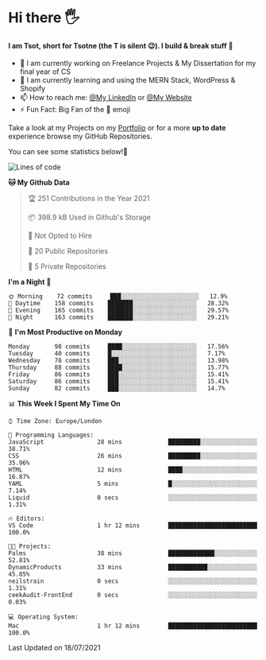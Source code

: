 # Hi there :raised_hand_with_fingers_splayed:
#### I am Tsot, short for Tsotne (the T is silent :wink:). I build & break stuff :space_invader:
- :telescope: I am currently working on Freelance Projects & My Dissertation for my final year of CS
- :seedling: I am currently learning and using the MERN Stack, WordPress & Shopify
- :mailbox: How to reach me: [@My LinkedIn](https://www.linkedin.com/in/tsotne-gvadzabia/) or [@My Website](https://tsotnegvadzabia.me/contact)
- :zap: Fun Fact: Big Fan of the :space_invader: emoji

Take a look at my Projects on my [Portfolio](https://tsotnegvadzabia.me/) or for a more **up to date** experience browse my GitHub Repositories.

You can see some statistics below!:space_invader:
<!--START_SECTION:waka-->
![Lines of code](https://img.shields.io/badge/From%20Hello%20World%20I%27ve%20Written-3.5%20million%20lines%20of%20code-blue)

**🐱 My Github Data** 

> 🏆 251 Contributions in the Year 2021
 > 
> 📦 398.9 kB Used in Github's Storage 
 > 
> 🚫 Not Opted to Hire
 > 
> 📜 20 Public Repositories 
 > 
> 🔑 5 Private Repositories  
 > 
**I'm a Night 🦉** 

```text
🌞 Morning    72 commits     ███░░░░░░░░░░░░░░░░░░░░░░   12.9% 
🌆 Daytime    158 commits    ███████░░░░░░░░░░░░░░░░░░   28.32% 
🌃 Evening    165 commits    ███████░░░░░░░░░░░░░░░░░░   29.57% 
🌙 Night      163 commits    ███████░░░░░░░░░░░░░░░░░░   29.21%

```
📅 **I'm Most Productive on Monday** 

```text
Monday       98 commits     ████░░░░░░░░░░░░░░░░░░░░░   17.56% 
Tuesday      40 commits     █░░░░░░░░░░░░░░░░░░░░░░░░   7.17% 
Wednesday    78 commits     ███░░░░░░░░░░░░░░░░░░░░░░   13.98% 
Thursday     88 commits     ████░░░░░░░░░░░░░░░░░░░░░   15.77% 
Friday       86 commits     ███░░░░░░░░░░░░░░░░░░░░░░   15.41% 
Saturday     86 commits     ███░░░░░░░░░░░░░░░░░░░░░░   15.41% 
Sunday       82 commits     ███░░░░░░░░░░░░░░░░░░░░░░   14.7%

```


📊 **This Week I Spent My Time On** 

```text
⌚︎ Time Zone: Europe/London

💬 Programming Languages: 
JavaScript               28 mins             █████████░░░░░░░░░░░░░░░░   38.71% 
CSS                      26 mins             █████████░░░░░░░░░░░░░░░░   35.96% 
HTML                     12 mins             ████░░░░░░░░░░░░░░░░░░░░░   16.87% 
YAML                     5 mins              █░░░░░░░░░░░░░░░░░░░░░░░░   7.14% 
Liquid                   0 secs              ░░░░░░░░░░░░░░░░░░░░░░░░░   1.31%

🔥 Editors: 
VS Code                  1 hr 12 mins        █████████████████████████   100.0%

🐱‍💻 Projects: 
Palms                    38 mins             █████████████░░░░░░░░░░░░   52.81% 
DynamicProducts          33 mins             ███████████░░░░░░░░░░░░░░   45.85% 
neilstrain               0 secs              ░░░░░░░░░░░░░░░░░░░░░░░░░   1.31% 
ceekAudit-FrontEnd       0 secs              ░░░░░░░░░░░░░░░░░░░░░░░░░   0.03%

💻 Operating System: 
Mac                      1 hr 12 mins        █████████████████████████   100.0%

```


 Last Updated on 18/07/2021
<!--END_SECTION:waka-->

